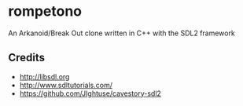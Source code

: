 rompetono
=========

An Arkanoid/Break Out clone written in C++ with the SDL2 framework

## Credits

* http://libsdl.org
* http://www.sdltutorials.com/
* https://github.com/JIghtuse/cavestory-sdl2
